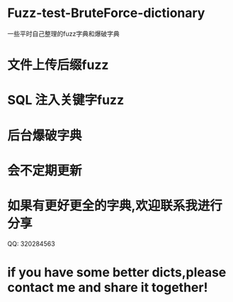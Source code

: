 # Fuzz-test-BruteForce-dictionary
一些平时自己整理的fuzz字典和爆破字典
# 文件上传后缀fuzz
# SQL 注入关键字fuzz
# 后台爆破字典
# 会不定期更新
# 如果有更好更全的字典,欢迎联系我进行分享
QQ: 320284563
# if you have some better dicts,please contact me and share it together!
